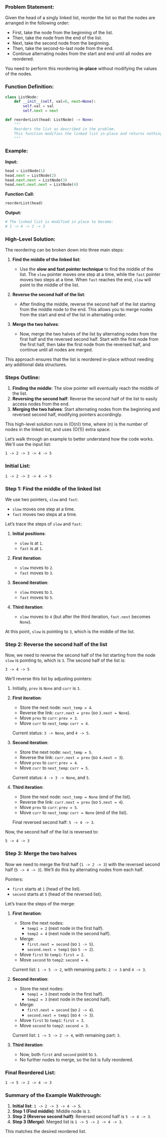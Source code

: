 ### Problem Statement:

Given the head of a singly linked list, reorder the list so that the nodes are arranged in the following order:
- First, take the node from the beginning of the list.
- Then, take the node from the end of the list.
- Next, take the second node from the beginning.
- Then, take the second-to-last node from the end.
- Continue alternating nodes from the start and end until all nodes are reordered.

You need to perform this reordering **in-place** without modifying the values of the nodes.

### Function Definition:

```python
class ListNode:
    def __init__(self, val=0, next=None):
        self.val = val
        self.next = next

def reorderList(head: ListNode) -> None:
    """
    Reorders the list as described in the problem.
    This function modifies the linked list in-place and returns nothing.
    """
```

### Example:

**Input:**
```python
head = ListNode(1)
head.next = ListNode(2)
head.next.next = ListNode(3)
head.next.next.next = ListNode(4)
```

**Function Call:**
```python
reorderList(head)
```

**Output:**
```python
# The linked list is modified in place to become:
# 1 -> 4 -> 2 -> 3
```

### High-Level Solution:

The reordering can be broken down into three main steps:

1. **Find the middle of the linked list**:
   - Use the **slow and fast pointer technique** to find the middle of the list. The `slow` pointer moves one step at a time, while the `fast` pointer moves two steps at a time. When `fast` reaches the end, `slow` will point to the middle of the list.

2. **Reverse the second half of the list**:
   - After finding the middle, reverse the second half of the list starting from the middle node to the end. This allows you to merge nodes from the start and end of the list in alternating order.

3. **Merge the two halves**:
   - Now, merge the two halves of the list by alternating nodes from the first half and the reversed second half. Start with the first node from the first half, then take the first node from the reversed half, and continue until all nodes are merged.

This approach ensures that the list is reordered in-place without needing any additional data structures.

### Steps Outline:

1. **Finding the middle**: The slow pointer will eventually reach the middle of the list.
2. **Reversing the second half**: Reverse the second half of the list to easily access nodes from the end.
3. **Merging the two halves**: Start alternating nodes from the beginning and reversed second half, modifying pointers accordingly.

This high-level solution runs in \(O(n)\) time, where \(n\) is the number of nodes in the linked list, and uses \(O(1)\) extra space.


Let’s walk through an example to better understand how the code works. We'll use the input list:

```
1 -> 2 -> 3 -> 4 -> 5
```

### Initial List:
```
1 -> 2 -> 3 -> 4 -> 5
```

### Step 1: Find the middle of the linked list

We use two pointers, `slow` and `fast`:
- `slow` moves one step at a time.
- `fast` moves two steps at a time.

Let’s trace the steps of `slow` and `fast`:

1. **Initial positions**: 
   - `slow` is at `1`.
   - `fast` is at `1`.

2. **First iteration**:
   - `slow` moves to `2`.
   - `fast` moves to `3`.

3. **Second iteration**:
   - `slow` moves to `3`.
   - `fast` moves to `5`.

4. **Third iteration**:
   - `slow` moves to `4` (but after the third iteration, `fast.next` becomes `None`).

At this point, `slow` is pointing to `3`, which is the middle of the list.

### Step 2: Reverse the second half of the list

Now, we need to reverse the second half of the list starting from the node `slow` is pointing to, which is `3`. The second half of the list is:

```
3 -> 4 -> 5
```

We’ll reverse this list by adjusting pointers:

1. Initially, `prev` is `None` and `curr` is `3`.
2. **First iteration**:
   - Store the next node: `next_temp = 4`.
   - Reverse the link: `curr.next = prev` (so `3.next = None`).
   - Move `prev` to `curr`: `prev = 3`.
   - Move `curr` to `next_temp`: `curr = 4`.
   
   Current status: `3 -> None`, and `4 -> 5`.

3. **Second iteration**:
   - Store the next node: `next_temp = 5`.
   - Reverse the link: `curr.next = prev` (so `4.next = 3`).
   - Move `prev` to `curr`: `prev = 4`.
   - Move `curr` to `next_temp`: `curr = 5`.

   Current status: `4 -> 3 -> None`, and `5`.

4. **Third iteration**:
   - Store the next node: `next_temp = None` (end of the list).
   - Reverse the link: `curr.next = prev` (so `5.next = 4`).
   - Move `prev` to `curr`: `prev = 5`.
   - Move `curr` to `next_temp`: `curr = None` (end of the list).

   Final reversed second half: `5 -> 4 -> 3`.

Now, the second half of the list is reversed to:

```
5 -> 4 -> 3
```

### Step 3: Merge the two halves

Now we need to merge the first half (`1 -> 2 -> 3`) with the reversed second half (`5 -> 4 -> 3`). We’ll do this by alternating nodes from each half.

Pointers:
- `first` starts at `1` (head of the list).
- `second` starts at `5` (head of the reversed list).

Let’s trace the steps of the merge:

1. **First iteration**:
   - Store the next nodes:
     - `temp1 = 2` (next node in the first half).
     - `temp2 = 4` (next node in the second half).
   - Merge: 
     - `first.next = second` (so `1 -> 5`).
     - `second.next = temp1` (so `5 -> 2`).
   - Move `first` to `temp1`: `first = 2`.
   - Move `second` to `temp2`: `second = 4`.

   Current list: `1 -> 5 -> 2`, with remaining parts: `2 -> 3` and `4 -> 3`.

2. **Second iteration**:
   - Store the next nodes:
     - `temp1 = 3` (next node in the first half).
     - `temp2 = 3` (next node in the second half).
   - Merge:
     - `first.next = second` (so `2 -> 4`).
     - `second.next = temp1` (so `4 -> 3`).
   - Move `first` to `temp1`: `first = 3`.
   - Move `second` to `temp2`: `second = 3`.

   Current list: `1 -> 5 -> 2 -> 4`, with remaining part: `3`.

3. **Third iteration**:
   - Now, both `first` and `second` point to `3`.
   - No further nodes to merge, so the list is fully reordered.

### Final Reordered List:

```
1 -> 5 -> 2 -> 4 -> 3
```

### Summary of the Example Walkthrough:

1. **Initial list**: `1 -> 2 -> 3 -> 4 -> 5`.
2. **Step 1 (Find middle)**: Middle node is `3`.
3. **Step 2 (Reverse second half)**: Reversed second half is `5 -> 4 -> 3`.
4. **Step 3 (Merge)**: Merged list is `1 -> 5 -> 2 -> 4 -> 3`.

This matches the desired reordered list.
